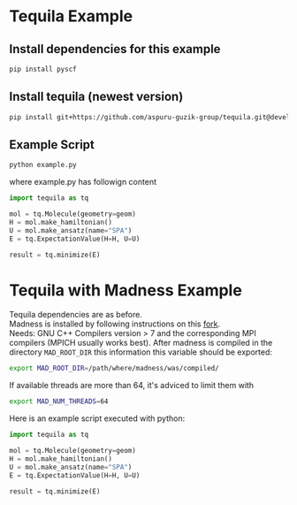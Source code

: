 # Tequila Example
## Install dependencies for this example
```bash
pip install pyscf
```
## Install tequila (newest version)
```bash
pip install git+https://github.com/aspuru-guzik-group/tequila.git@devel
```

## Example Script
```bash
python example.py
```
where example.py has followign content
```python
import tequila as tq

mol = tq.Molecule(geometry=geom)
H = mol.make_hamiltonian()
U = mol.make_ansatz(name="SPA")
E = tq.ExpectationValue(H=H, U=U)

result = tq.minimize(E)
```


# Tequila with Madness Example
Tequila dependencies are as before.  
Madness is installed by following instructions on this [fork](https://github.com/kottmanj/madness).  
Needs: GNU C++ Compilers version > 7 and the corresponding MPI compilers (MPICH usually works best).
After madness is compiled in the directory `MAD_ROOT_DIR` this information this variable should be exported:
```bash
export MAD_ROOT_DIR=/path/where/madness/was/compiled/
```
If available threads are more than 64, it's adviced to limit them with
```bash
export MAD_NUM_THREADS=64
```  

Here is an example script executed with python:  
```python
import tequila as tq

mol = tq.Molecule(geometry=geom)
H = mol.make_hamiltonian()
U = mol.make_ansatz(name="SPA")
E = tq.ExpectationValue(H=H, U=U)

result = tq.minimize(E)
```
